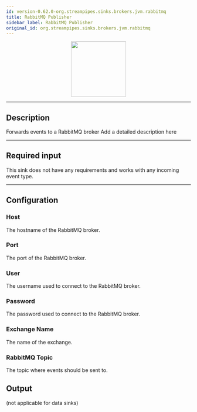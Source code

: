 ```yaml
---
id: version-0.62.0-org.streampipes.sinks.brokers.jvm.rabbitmq
title: RabbitMQ Publisher
sidebar_label: RabbitMQ Publisher
original_id: org.streampipes.sinks.brokers.jvm.rabbitmq
---
```




<p align="center"> 
    <img src="/docs/img/pipeline-elements/org.streampipes.sinks.brokers.jvm.rabbitmq/icon.png" width="150px;" class="pe-image-documentation"/>
</p>

***

## Description

Forwards events to a RabbitMQ broker
Add a detailed description here

***

## Required input

This sink does not have any requirements and works with any incoming event type.

***

## Configuration

### Host

The hostname of the RabbitMQ broker.

### Port

The port of the RabbitMQ broker.

### User

The username used to connect to the RabbitMQ broker.

### Password

The password used to connect to the RabbitMQ broker.

### Exchange Name

The name of the exchange.

### RabbitMQ Topic

The topic where events should be sent to.

## Output

(not applicable for data sinks)